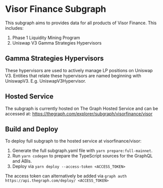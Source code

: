 # Visor Finance Subgraph

This subgraph aims to provides data for all products of Visor Finance.  This includes: 
1. Phase 1 Liquidity Mining Program
1. Uniswap V3 Gamma Strategies Hypervisors

## Gamma Strategies Hypervisors
These hypervisors are used to actively manage LP positions on Uniswap V3.  Entities that relate these hypervisors are named beginning with UniswapV3. E.g. UniswapV3Hypervisor.

## Hosted Service
The subgraph is currently hosted on The Graph Hosted Service and can be accessed at: https://thegraph.com/explorer/subgraph/visorfinance/visor

## Build and Deploy
To deploy full subgraph to the hosted service at visorfinance/visor:
1. Generate the full subgraph.yaml file with ```yarn prepare:full-mainnet```.
2. Run ```yarn codegen```  to prepare the TypeScript sources for the GraphQL and ABIs.
3. Deploy via ```yarn deploy --access-token <ACCESS_TOKEN>```

The access token can alternatively be added via ```graph auth https://api.thegraph.com/deploy/ <ACCESS_TOKEN>```
